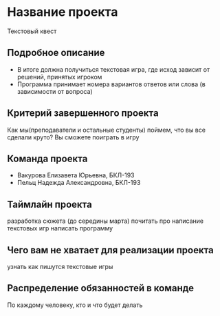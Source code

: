 # Название проекта

Текстовый квест

## Подробное описание

- В итоге должна получиться текстовая игра, где исход зависит от решений, принятых игроком
- Программа принимает номера вариантов ответов или слова (в зависимости от вопроса)

## Критерий завершенного проекта

Как мы(преподаватели и остальные студенты) поймем, что вы все сделали круто?
Вы сможете поиграть в игру 


## Команда проекта

- Вакурова Елизавета Юрьевна, БКЛ-193
- Пельц Надежда Александровна, БКЛ-193

## Таймлайн проекта

разработка сюжета (до середины марта)
почитать про написание текстовых игр
написать программу

## Чего вам не хватает для реализации проекта

узнать как пишутся текстовые игры

## Распределение обязанностей в команде

По каждому человеку, кто и что будет делать
